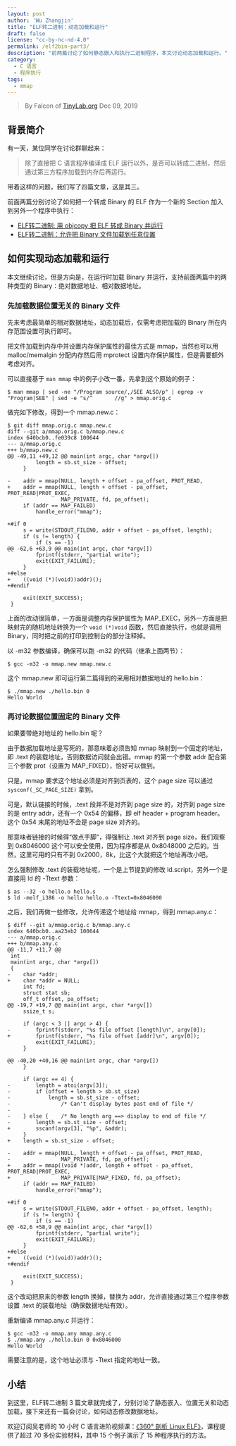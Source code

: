 ```yaml
---
layout: post
author: 'Wu Zhangjin'
title: "ELF转二进制：动态加载和运行"
draft: false
license: "cc-by-nc-nd-4.0"
permalink: /elf2bin-part3/
description: "前两篇讨论了如何静态嵌入和执行二进制程序，本文讨论动态加载和运行。"
category:
  - C 语言
  - 程序执行
tags:
  - mmap
---
```


> By Falcon of [TinyLab.org][1]
> Dec 09, 2019

## 背景简介

有一天，某位同学在讨论群聊起来：

> 除了直接把 C 语言程序编译成 ELF 运行以外，是否可以转成二进制，然后通过第三方程序加载到内存后再运行。

带着这样的问题，我们写了四篇文章，这是其三。

前面两篇分别讨论了如何把一个转成 Binary 的 ELF 作为一个新的 Section 加入到另外一个程序中执行：

* [ELF转二进制: 用 objcopy 把 ELF 转成 Binary 并运行](http://tinylab.org/elf2bin-part1)
* [ELF转二进制：允许把 Binary 文件加载到任意位置](http://tinylab.org/elf2bin-part2)

## 如何实现动态加载和运行

本文继续讨论，但是方向是，在运行时加载 Binary 并运行，支持前面两篇中的两种类型的 Binary：绝对数据地址、相对数据地址。

### 先加载数据位置无关的 Binary 文件

先来考虑最简单的相对数据地址，动态加载后，仅需考虑把加载的 Binary 所在内存范围设置可执行即可。

把文件加载到内存中并设置内存保护属性的最佳方式是 mmap，当然也可以用 malloc/memalgin 分配内存然后用 mprotect 设置内存保护属性，但是需要额外考虑对齐。

可以直接基于 `man mmap` 中的例子小改一番，先拿到这个原始的例子：

    $ man mmap | sed -ne "/Program source/,/SEE ALSO/p" | egrep -v "Program|SEE" | sed -e "s/^       //g" > mmap.orig.c

做完如下修改，得到一个 mmap.new.c：

    $ git diff mmap.orig.c mmap.new.c
    diff --git a/mmap.orig.c b/mmap.new.c
    index 640bcb0..fe039c8 100644
    --- a/mmap.orig.c
    +++ b/mmap.new.c
    @@ -49,11 +49,12 @@ main(int argc, char *argv[])
             length = sb.st_size - offset;
         }

    -    addr = mmap(NULL, length + offset - pa_offset, PROT_READ,
    +    addr = mmap(NULL, length + offset - pa_offset, PROT_READ|PROT_EXEC,
                     MAP_PRIVATE, fd, pa_offset);
         if (addr == MAP_FAILED)
             handle_error("mmap");

    +#if 0
         s = write(STDOUT_FILENO, addr + offset - pa_offset, length);
         if (s != length) {
             if (s == -1)
    @@ -62,6 +63,9 @@ main(int argc, char *argv[])
             fprintf(stderr, "partial write");
             exit(EXIT_FAILURE);
         }
    +#else
    +    ((void (*)(void))addr)();
    +#endif

         exit(EXIT_SUCCESS);
     }

上面的改动很简单，一方面是调整内存保护属性为 MAP_EXEC，另外一方面是把映射完的随机地址转换为一个 `void (*)void` 函数，然后直接执行，也就是调用 Binary，同时把之前的打印到控制台的部分注释掉。

以 -m32 参数编译，确保可以跑 -m32 的代码（继承上面两节）：

    $ gcc -m32 -o mmap.new mmap.new.c

这个 mmap.new 即可运行第二篇得到的采用相对数据地址的 hello.bin：

    $ ./mmap.new ./hello.bin 0
    Hello World

### 再讨论数据位置固定的 Binary 文件

如果要带绝对地址的 hello.bin 呢？

由于数据加载地址是写死的，那意味着必须告知 mmap 映射到一个固定的地址，即 .text 的装载地址，否则数据访问就会出错。mmap 的第一个参数 addr 配合第三个参数 prot（设置为 MAP_FIXED），恰好可以做到。

只是，mmap 要求这个地址必须是对齐到页表的，这个 page size 可以通过 `sysconf(_SC_PAGE_SIZE)` 拿到。

可是，默认链接的时候，.text 段并不是对齐到 page size 的，对齐到 page size 的是 entry addr，还有一个 0x54 的偏移，即 elf header + program header。这个 0x54 末尾的地址不会是 page size 对齐的。

那意味者链接的时候得“做点手脚”，得强制让 .text 对齐到 page size，我们观察到 0x8046000 这个可以安全使用，因为程序都是从 0x8048000 之后的。当然，这里可用的只有不到 0x2000，8k，比这个大就把这个地址再改小吧。

怎么强制修改 .text 的装载地址呢，一个是上节提到的修改 ld.script，另外一个是直接用 ld 的 -Ttext 参数：

    $ as --32 -o hello.o hello.s
    $ ld -melf_i386 -o hello hello.o -Ttext=0x8046000

之后，我们再做一些修改，允许传递这个地址给 mmap，得到 mmap.any.c：

    $ diff --git a/mmap.orig.c b/mmap.any.c
    index 640bcb0..aa23eb2 100644
    --- a/mmap.orig.c
    +++ b/mmap.any.c
    @@ -11,7 +11,7 @@
     int
     main(int argc, char *argv[])
     {
    -    char *addr;
    +    char *addr = NULL;
         int fd;
         struct stat sb;
         off_t offset, pa_offset;
    @@ -19,7 +19,7 @@ main(int argc, char *argv[])
         ssize_t s;

         if (argc < 3 || argc > 4) {
    -        fprintf(stderr, "%s file offset [length]\n", argv[0]);
    +        fprintf(stderr, "%s file offset [addr]\n", argv[0]);
             exit(EXIT_FAILURE);
         }

    @@ -40,20 +40,16 @@ main(int argc, char *argv[])
         }

         if (argc == 4) {
    -        length = atoi(argv[3]);
    -        if (offset + length > sb.st_size)
    -            length = sb.st_size - offset;
    -                /* Can't display bytes past end of file */
    -
    -    } else {    /* No length arg ==> display to end of file */
    -        length = sb.st_size - offset;
    +        sscanf(argv[3], "%p", &addr);
         }
    +    length = sb.st_size - offset;

    -    addr = mmap(NULL, length + offset - pa_offset, PROT_READ,
    -                MAP_PRIVATE, fd, pa_offset);
    +    addr = mmap((void *)addr, length + offset - pa_offset, PROT_READ|PROT_EXEC,
    +                MAP_PRIVATE|MAP_FIXED, fd, pa_offset);
         if (addr == MAP_FAILED)
             handle_error("mmap");

    +#if 0
         s = write(STDOUT_FILENO, addr + offset - pa_offset, length);
         if (s != length) {
             if (s == -1)
    @@ -62,6 +58,9 @@ main(int argc, char *argv[])
             fprintf(stderr, "partial write");
             exit(EXIT_FAILURE);
         }
    +#else
    +    ((void (*)(void))addr)();
    +#endif

         exit(EXIT_SUCCESS);
     }

这个改动把原来的参数 length 换掉，替换为 addr，允许直接通过第三个程序参数设置 .text 的装载地址（确保数据地址有效）。

重新编译 mmap.any.c 并运行：

    $ gcc -m32 -o mmap.any mmap.any.c
    $ ./mmap.any ./hello.bin 0 0x8046000
    Hello World

需要注意的是，这个地址必须与 -Ttext 指定的地址一致。

## 小结

到这里，ELF转二进制 3 篇文章就完成了，分别讨论了静态嵌入、位置无关和动态加载，接下来还有一篇会讨论，如何动态修改数据地址。

欢迎订阅吴老师的 10 小时 C 语言进阶视频课：[《360° 剖析 Linux ELF》](https://w.url.cn/s/AMcKZ3a)，课程提供了超过 70 多份实验材料，其中 15 个例子演示了 15 种程序执行的方法。

[1]: http://tinylab.org
